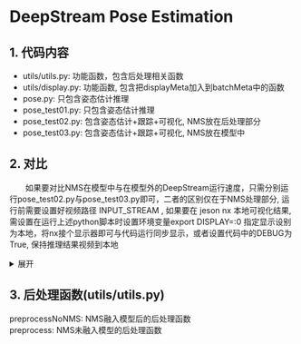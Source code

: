 # DeepStream Pose Estimation
## 1. 代码内容
* utils/utils.py: 功能函数，包含后处理相关函数
* utils/display.py: 功能函数, 包含把displayMeta加入到batchMeta中的函数
* pose.py: 只包含姿态估计推理
* pose_test01.py: 只包含姿态估计推理
* pose_test02.py: 包含姿态估计+跟踪+可视化, NMS放在后处理部分
* pose_test03.py: 包含姿态估计+跟踪+可视化, NMS放在模型中

## 2. 对比
&emsp;&emsp;如果要对比NMS在模型中与在模型外的DeepStream运行速度，只需分别运行pose_test02.py与pose_test03.py即可，二者的区别仅在于NMS处理部分, 运行前需要设置好视频路径 INPUT_STREAM , 如果要在 jeson nx 本地可视化结果, 需设置在运行上述python脚本时设置环境变量export DISPLAY=:0 指定显示设别为本地，将nx接个显示器即可与代码运行同步显示，或者设置代码中的DEBUG为True, 保持推理结果视频到本地
<details>
<summary>展开</summary>

step 1
```python
...
    # 在代码中指定推理视频路径
    INPUT_STREAM = ["file:///media/nvidia/SD/project/test/merge.mp4",]
...
```

step 2
```bash
# 设置本地显示
export DISPLAY=:0
python3 pose_test02.py
python3 pose_test03.py
```
</details>

## 3. 后处理函数(utils/utils.py)
preprocessNoNMS: NMS融入模型后的后处理函数  
preprocess: NMS未融入模型的后处理函数